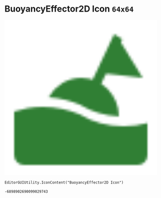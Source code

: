 # BuoyancyEffector2D Icon `64x64`
<img src="/img/BuoyancyEffector2D%20Icon.png" width=512 height=512>

``` CSharp
EditorGUIUtility.IconContent("BuoyancyEffector2D Icon")
```
```
-6898902690099029743
```
